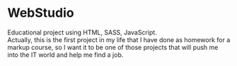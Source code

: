 # WebStudio
Educational project using HTML, SASS, JavaScript. <br>
Actually, this is the first project in my life that I have done as homework for a markup course, so I want it to be one of those projects that will push me into the IT world and help me find a job.
